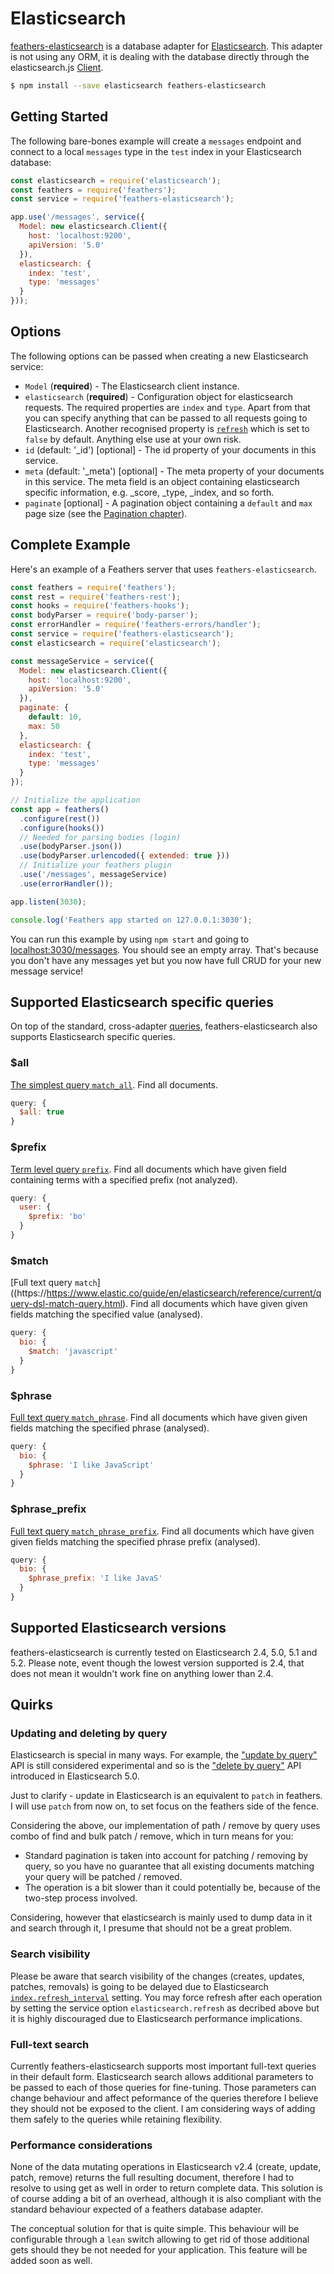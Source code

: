 # Elasticsearch

[feathers-elasticsearch](https://github.com/feathersjs/feathers-elasticsearch/) is a database adapter for [Elasticsearch](https://www.elastic.co/products/elasticsearch). This adapter is not using any ORM, it is dealing with the database directly through the elasticsearch.js [Client](https://www.elastic.co/guide/en/elasticsearch/client/javascript-api/current/quick-start.html).


```bash
$ npm install --save elasticsearch feathers-elasticsearch
```

## Getting Started

The following bare-bones example will create a `messages` endpoint and connect to a local `messages` type in the `test` index in your Elasticsearch database:

```js
const elasticsearch = require('elasticsearch');
const feathers = require('feathers');
const service = require('feathers-elasticsearch');

app.use('/messages', service({
  Model: new elasticsearch.Client({
    host: 'localhost:9200',
    apiVersion: '5.0'
  }),
  elasticsearch: {
    index: 'test',
    type: 'messages'
  }
}));
```

## Options

The following options can be passed when creating a new Elasticsearch service:

- `Model` (**required**) - The Elasticsearch client instance.
- `elasticsearch` (**required**) - Configuration object for elasticsearch requests. The required properties are `index` and `type`. Apart from that you can specify anything that can be passed to all requests going to Elasticsearch. Another recognised property is [`refresh`](https://www.elastic.co/guide/en/elasticsearch/guide/2.x/near-real-time.html#refresh-api) which is set to `false` by default. Anything else use at your own risk.
- `id` (default: '_id') [optional] - The id property of your documents in this service.
- `meta` (default: '_meta') [optional] - The meta property of your documents in this service. The meta field is an object containing elasticsearch specific information, e.g. _score, _type, _index, and so forth.
- `paginate` [optional] - A pagination object containing a `default` and `max` page size (see the [Pagination chapter](pagination.md)).

## Complete Example

Here's an example of a Feathers server that uses `feathers-elasticsearch`. 

```js
const feathers = require('feathers');
const rest = require('feathers-rest');
const hooks = require('feathers-hooks');
const bodyParser = require('body-parser');
const errorHandler = require('feathers-errors/handler');
const service = require('feathers-elasticsearch');
const elasticsearch = require('elasticsearch');

const messageService = service({
  Model: new elasticsearch.Client({
    host: 'localhost:9200',
    apiVersion: '5.0'
  }),
  paginate: {
    default: 10,
    max: 50
  },
  elasticsearch: {
    index: 'test',
    type: 'messages'
  }
});

// Initialize the application
const app = feathers()
  .configure(rest())
  .configure(hooks())
  // Needed for parsing bodies (login)
  .use(bodyParser.json())
  .use(bodyParser.urlencoded({ extended: true }))
  // Initialize your feathers plugin
  .use('/messages', messageService)
  .use(errorHandler());

app.listen(3030);

console.log('Feathers app started on 127.0.0.1:3030');
```

You can run this example by using `npm start` and going to [localhost:3030/messages](http://localhost:3030/messages).
You should see an empty array. That's because you don't have any messages yet but you now have full CRUD for your new message service!

## Supported Elasticsearch specific queries

On top of the standard, cross-adapter [queries](querying.md), feathers-elasticsearch also supports Elasticsearch specific queries.

### $all
[The simplest query `match_all`](https://www.elastic.co/guide/en/elasticsearch/reference/current/query-dsl-match-all-query.html). Find all documents.

```js
query: {
  $all: true
}
```

### $prefix
[Term level query `prefix`](https://www.elastic.co/guide/en/elasticsearch/reference/current/query-dsl-prefix-query.html). Find all documents which have given field containing terms with a specified prefix (not analyzed).

```js
query: {
  user: {
    $prefix: 'bo'
  }
}
```

### $match
[Full text query `match`]((https://https://www.elastic.co/guide/en/elasticsearch/reference/current/query-dsl-match-query.html). Find all documents which have given given fields matching the specified value (analysed).

```js
query: {
  bio: {
    $match: 'javascript'
  }
}
```

### $phrase
[Full text query `match_phrase`](https://www.elastic.co/guide/en/elasticsearch/reference/current/query-dsl-match-query-phrase.html). Find all documents which have given given fields matching the specified phrase (analysed).

```js
query: {
  bio: {
    $phrase: 'I like JavaScript'
  }
}
```

### $phrase_prefix

[Full text query `match_phrase_prefix`](https://www.elastic.co/guide/en/elasticsearch/reference/current/query-dsl-match-query-phrase-prefix.html). Find all documents which have given given fields matching the specified phrase prefix (analysed).

```js
query: {
  bio: {
    $phrase_prefix: 'I like JavaS'
  }
}
```

## Supported Elasticsearch versions

feathers-elasticsearch is currently tested on Elasticsearch 2.4, 5.0, 5.1 and 5.2. Please note, event though the lowest version supported is 2.4,
that does not mean it wouldn't work fine on anything lower than 2.4.

## Quirks

### Updating and deleting by query

Elasticsearch is special in many ways. For example, the ["update by query"](https://www.elastic.co/guide/en/elasticsearch/reference/current/docs-update-by-query.html) API is still considered experimental and so is the ["delete by query"](https://www.elastic.co/guide/en/elasticsearch/reference/current/docs-delete-by-query.html) API introduced in Elasticsearch 5.0.

Just to clarify - update in Elasticsearch is an equivalent to `patch` in feathers. I will use `patch` from now on, to set focus on the feathers side of the fence.

Considering the above, our implementation of path / remove by query uses combo of find and bulk patch / remove, which in turn means for you:

- Standard pagination is taken into account for patching / removing by query, so you have no guarantee that all existing documents matching your query will be patched / removed.
- The operation is a bit slower than it could potentially be, because of the two-step process involved.

Considering, however that elasticsearch is mainly used to dump data in it and search through it, I presume that should not be a great problem.

### Search visibility

Please be aware that search visibility of the changes (creates, updates, patches, removals) is going to be delayed due to Elasticsearch [`index.refresh_interval`](https://www.elastic.co/guide/en/elasticsearch/reference/current/index-modules.html) setting. You may force refresh after each operation by setting the service option `elasticsearch.refresh` as decribed above but it is highly discouraged due to Elasticsearch performance implications.

### Full-text search

Currently feathers-elasticsearch supports most important full-text queries in their default form. Elasticsearch search allows additional parameters to be passed to each of those queries for fine-tuning. Those parameters can change behaviour and affect peformance of the queries therefore I believe they should not be exposed to the client. I am considering ways of adding them safely to the queries while retaining flexibility.

### Performance considerations

None of the data mutating operations in Elasticsearch v2.4 (create, update, patch, remove) returns the full resulting document, therefore I had to resolve to using get as well in order to return complete data. This solution is of course adding a bit of an overhead, although it is also compliant with the standard behaviour expected of a feathers database adapter.

The conceptual solution for that is quite simple. This behaviour will be configurable through a `lean` switch allowing to get rid of those additional gets should they be not needed for your application. This feature will be added soon as well.

